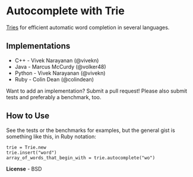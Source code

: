 Autocomplete with Trie
======================

[Tries](https://en.wikipedia.org/wiki/Trie) for efficient automatic word completion in several languages.

Implementations
---------------

* C++ - Vivek Narayanan (@vivekn)
* Java - Marcus McCurdy (@volker48)
* Python - Vivek Narayanan (@vivekn)
* Ruby - Colin Dean (@colindean)

Want to add an implementation? Submit a pull request! Please also submit tests and preferably a benchmark, too.

How to Use
----------

See the tests or the benchmarks for examples, but the general gist is something
like this, in Ruby notation:

    trie = Trie.new
    trie.insert("word")
    array_of_words_that_begin_with = trie.autocomplete("wo")


**License** - BSD
